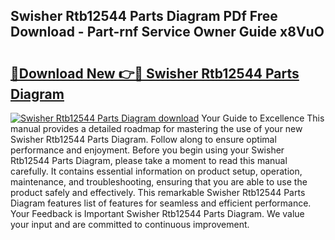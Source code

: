 ## Swisher Rtb12544 Parts Diagram PDf Free Download - Part-rnf Service Owner Guide x8VuO

# <h2><a href="http://dfiyug0.blite.top/?on=Swisher+Rtb12544+Parts+Diagram">🔗Download New 👉🔴 Swisher Rtb12544 Parts Diagram</a></h2>

[![Swisher Rtb12544 Parts Diagram download](https://i.imgur.com/lujVjoI.png)](http://dfiyug0.blite.top/?on=Swisher+Rtb12544+Parts+Diagram)
Your Guide to Excellence This manual provides a detailed roadmap for mastering the use of your new Swisher Rtb12544 Parts Diagram. Follow along to ensure optimal performance and enjoyment. Before you begin using your Swisher Rtb12544 Parts Diagram, please take a moment to read this manual carefully. It contains essential information on product setup, operation, maintenance, and troubleshooting, ensuring that you are able to use the product safely and effectively. This remarkable Swisher Rtb12544 Parts Diagram features list of features for seamless and efficient performance. Your Feedback is Important Swisher Rtb12544 Parts Diagram. We value your input and are committed to continuous improvement.
